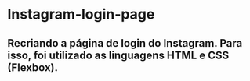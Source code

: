 # Instagram-login-page
##  Recriando a página de login do Instagram. Para isso, foi utilizado as linguagens HTML e CSS (Flexbox).
